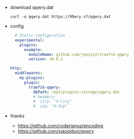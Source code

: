 - download qqwry.dat

  ```shell
  curl -o qqwry.dat https://99wry.cf/qqwry.dat
  ```

- config

  ```yaml
    # Static configuration
    experimental:
      plugins:
        example:
          moduleName: github.com/jeessy2/traefik-qqwry
          version: v0.0.1
  ```

  ```yaml
  http:
    middlewares:
      my-plugins:
        plugin:
          traefik-qqwry:
            dbPath: /opt/plugins-storage/qqwry.dat
            # headers:
            #  city: "X-City"
            #  isp: "X-Isp"
  ```

- thanks
  - https://github.com/coderjanus/encoding
  - https://github.com/xiaoqidun/qqwry
